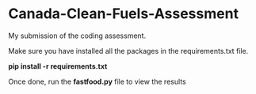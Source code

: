 # Canada-Clean-Fuels-Assessment

My submission of the coding assessment.

Make sure you have installed all the packages in the requirements.txt file.
  
**pip install -r requirements.txt**

Once done, run the **fastfood.py** file to view the results
